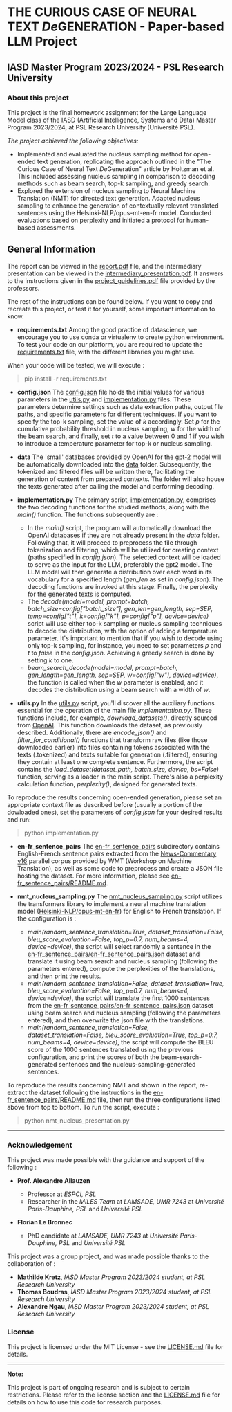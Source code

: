# THE CURIOUS CASE OF NEURAL TEXT *De*GENERATION - Paper-based LLM Project

## IASD Master Program 2023/2024 - PSL Research University

### About this project

This project is the final homework assignment for the Large Language Model class of the IASD (Artificial Intelligence, Systems and Data) Master Program 2023/2024, at PSL Research University (Université PSL).

*The project achieved the following objectives:*
- Implemented and evaluated the nucleus sampling method for open-ended text generation, replicating the approach outlined in the "The Curious Case of Neural Text *De*Generation" article by Holtzman et al. This included assessing nucleus sampling in comparison to decoding methods such as beam search, top-k sampling, and greedy search.
- Explored the extension of nucleus sampling to Neural Machine Translation (NMT) for directed text generation. Adapted nucleus sampling to enhance the generation of contextually relevant translated sentences using the Helsinki-NLP/opus-mt-en-fr model. Conducted evaluations based on perplexity and initiated a protocol for human-based assessments.

## General Information

The report can be viewed in the [report.pdf](report.pdf) file, and the intermediary presentation can be viewed in the [intermediary_presentation.pdf](intermediary_presentation.pdf). It answers to the instructions given in the [project_guidelines.pdf](project_guidelines.pdf) file provided by the professors.

The rest of the instructions can be found below. If you want to copy and recreate this project, or test it for yourself, some important information to know.

- **requirements.txt** Among the good practice of datascience, we encourage you to use conda or virtualenv to create python 
environment. To test your code on our platform, you are required to update the [requirements.txt](requirements.txt) file,
with the different libraries you might use. 

When your code will be tested, we will execute : 
  > pip install -r requirements.txt


- **config.json** The [config.json](config.json) file holds the initial values for various parameters in the [utils.py](utils.py) 
and [implementation.py](implementation.py) files. These parameters determine settings such as data extraction paths, output file paths, and specific 
parameters for different techniques. If you want to specify the top-k sampling, set the value of *k* accordingly. Set *p* 
for the cumulative probability threshold in nucleus sampling, *w* for the width of the beam search, and finally, set *t* 
to a value between 0 and 1 if you wish to introduce a temperature parameter for top-k or nucleus sampling.


- **data** The 'small' databases provided by OpenAI for the gpt-2 model will be automatically downloaded into the [data](data) 
folder. Subsequently, the tokenized and filtered files will be written there, facilitating the generation of content from 
prepared contexts. The folder will also house the texts generated after calling the model and performing decoding.


- **implementation.py** The primary script, [implementation.py](implementation.py), comprises the two decoding functions 
for the studied methods, along with the *main()* function. The functions subsequently are :
  - In the *main()* script, the program will automatically download the OpenAI databases if they are not already present 
  in the *data* folder. Following that, it will proceed to preprocess the file through tokenization and filtering, which 
  will be utilized for creating context (paths specified in *config.json*). The selected context will be loaded to serve 
  as the input for the LLM, preferably the gpt2 model. The LLM model will then generate a distribution over each word in 
  its vocabulary for a specified length (*gen_len* as set in *config.json*). The decoding functions are invoked at this 
  stage. Finally, the perplexity for the generated texts is computed.
  - The *decode(model=model,
            prompt=batch,
            batch_size=config["batch_size"],
            gen_len=gen_length,
            sep=SEP,
            temp=config["t"],
            k=config["k"],
            p=config["p"],
            device=device)* script will use either top-k sampling or nucleus sampling techniques to decode the distribution, 
  with the option of adding a temperature parameter. It's important to mention that if you wish to decode using only top-k sampling, 
  for instance, you need to set parameters *p* and *t* to *false* in the *config.json*. Achieving a greedy search is done by setting *k* to one.
  - *beam_search_decode(model=model,
                        prompt=batch,
                        gen_length=gen_length,
                        sep=SEP,
                        w=config["w"],
                        device=device)*, the function is called when the *w* parameter is enabled, and it decodes the 
  distribution using a beam search with a width of *w*.


- **utils.py** In the [utils.py](utils.py) script, you'll discover all the auxiliary functions essential for the operation 
of the main file *implementation.py*. These functions include, for example, *download_datasets()*, directly sourced from 
[OpenAI](https://github.com/openai/gpt-2-output-dataset). This function downloads the dataset, as previously described. 
Additionally, there are *encode_json()* and *filter_for_conditional()* functions that transform raw files (like those downloaded earlier) 
into files containing tokens associated with the texts (.tokenized) and texts suitable for generation (.filtered), ensuring 
they contain at least one complete sentence. Furthermore, the script contains the *load_dataset(dataset_path, batch_size, device, bs=False)* 
function, serving as a loader in the main script. There's also a perplexity calculation function, *perplexity()*, designed for generated texts.

To reproduce the results concerning open-ended generation, please set an appropriate context file as described before (usually a portion of the dowloaded ones), set the parameters of *config.json* for your desired results and run:
  > python implementation.py


- **en-fr_sentence_pairs** The [en-fr_sentence_pairs](en-fr_sentence_pairs) subdirectory contains English-French sentence pairs extracted from the
[News-Commentary v16](https://opus.nlpl.eu/News-Commentary-v16.php) parallel corpus provided by WMT (Workshop on Machine
Translation), as well as some code to preprocess and create a JSON file hosting the dataset. For more information, please see 
[en-fr_sentence_pairs/README.md](en-fr_sentence_pairs/README.md).


- **nmt_nucleus_sampling.py** The [nmt_nucleus_sampling.py](nmt_nucleus_sampling.py) script utilizes the transformers library
to implement a neural machine translation model ([Helsinki-NLP/opus-mt-en-fr](https://huggingface.co/Helsinki-NLP/opus-mt-en-fr))
for English to French translation. If the configuration is : 
  - *main(random_sentence_translation=True,
         dataset_translation=False,
         bleu_score_evaluation=False,
         top_p=0.7,
         num_beams=4,
         device=device)*, the script will select randomly a sentence in the  
  [en-fr_sentence_pairs/en-fr_sentence_pairs.json](en-fr_sentence_pairs/en-fr_sentence_pairs.json) dataset and translate it using beam 
  search and nucleus sampling (following the parameters entered), compute the perplexities of the translations, and then print the results.
  - *main(random_sentence_translation=False,
         dataset_translation=True,
         bleu_score_evaluation=False,
         top_p=0.7,
         num_beams=4,
         device=device)*, the script will translate the first 1000 sentences from the 
  [en-fr_sentence_pairs/en-fr_sentence_pairs.json](en-fr_sentence_pairs/en-fr_sentence_pairs.json) dataset using beam 
  search and nucleus sampling (following the parameters entered), and then overwrite the json file with the translations.
  - *main(random_sentence_translation=False,
         dataset_translation=False,
         bleu_score_evaluation=True,
         top_p=0.7,
         num_beams=4,
         device=device)*, the script will compute the BLEU score of the 1000 sentences translated using the previous configuration,
  and print the scores of both the beam-search-generated sentences and the nucleus-sampling-generated sentences.

To reproduce the results concerning NMT and shown in the report, re-extract the dataset following the instructions in the [en-fr_sentence_pairs/README.md](en-fr_sentence_pairs/README.md)
file, then run the three configurations listed above from top to bottom. To run the script, execute :
  > python nmt_nucleus_presentation.py

---

### Acknowledgement

This project was made possible with the guidance and support of the following :

- **Prof. Alexandre Allauzen**
  - Professor at *ESPCI, PSL*
  - Researcher in the *MILES Team* at *LAMSADE, UMR 7243* at *Université Paris-Dauphine, PSL* and *Université PSL*

- **Florian Le Bronnec**
  - PhD candidate at *LAMSADE, UMR 7243* at *Université Paris-Dauphine, PSL* and *Université PSL*
 
This project was a group project, and was made possible thanks to the collaboration of :

- **Mathilde Kretz**, *IASD Master Program 2023/2024 student, at PSL Research University*
- **Thomas Boudras**, *IASD Master Program 2023/2024 student, at PSL Research University*
- **Alexandre Ngau**, *IASD Master Program 2023/2024 student, at PSL Research University*

### License

This project is licensed under the MIT License - see the [LICENSE.md](LICENSE.md) file for details.

---

**Note:**

This project is part of ongoing research and is subject to certain restrictions. Please refer to the license section and the [LICENSE.md](LICENSE.md) file for details on how to use this code for research purposes.
